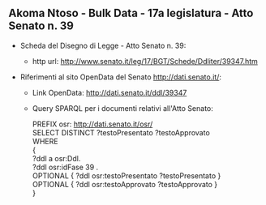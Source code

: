 ## Akoma Ntoso - Bulk Data - 17a legislatura - Atto Senato n. 39 ##

* Scheda del Disegno di Legge - Atto Senato n. 39:
	* http url: http://www.senato.it/leg/17/BGT/Schede/Ddliter/39347.htm

* Riferimenti al sito OpenData del Senato http://dati.senato.it/:
	* Link OpenData: http://dati.senato.it/ddl/39347
	* Query SPARQL per i documenti relativi all'Atto Senato:

        PREFIX osr: <http://dati.senato.it/osr/>  
		SELECT DISTINCT ?testoPresentato ?testoApprovato  
		WHERE  
		{  
		    ?ddl a osr:Ddl.  
		    ?ddl osr:idFase 39 .  
		    OPTIONAL { ?ddl osr:testoPresentato ?testoPresentato }  
		    OPTIONAL { ?ddl osr:testoApprovato ?testoApprovato }  
		}
		